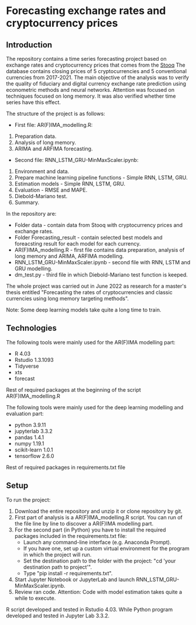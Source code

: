 # Forecasting exchange rates and cryptocurrency prices

## Introduction

The repository contains a time series forecasting project based on exchange rates and cryptocurrency prices that comes from the [Stooq](https://stooq.com/)
The database contains closing prices of 5 cryptocurrencies and 5 conventional currencies from 2017-2021.
The main objective of the analysis was to verify the quality of fiduciary and digital currency exchange rate prediction using econometric methods and neural networks. Attention was focused on techniques focused on long memory. It was also verified whether time series have this effect. 

The structure of the project is as follows:
- First file: AR(F)IMA_modelling.R:
1. Preparation data.
2. Analysis of long memory.
3. ARIMA and ARFIMA forecasting.
- Second file: RNN_LSTM_GRU-MinMaxScaler.ipynb:
1. Environment and data.
2. Prepare machine learning pipeline functions - Simple RNN, LSTM, GRU.
3. Estimation models - Simple RNN, LSTM, GRU.
4. Evaluation - RMSE and MAPE.
5. Diebold-Mariano test.
6. Summary.

In the repository are:
* Folder data - contain data from Stooq with cryptocurrency prices and exchange rates.
* Folder Forecasting_result - contain selected best models and foreacsting result for each model for each currency.
* AR(F)IMA_modelling.R - first file contains data preparation, analysis of long memory and ARIMA, ARFIMA modelling.
* RNN_LSTM_GRU-MinMaxScaler.ipynb - second file with RNN, LSTM and GRU modelling.
* dm_test.py - third file in which Diebold-Mariano test function is keeped.
 
The whole project was carried out in June 2022 as research for a master's thesis entitled "Forecasting the rates of cryptocurrencies and classic currencies using long memory targeting methods".

Note:
Some deep learning models take quite a long time to train.

## Technologies

The following tools were mainly used for the AR(F)IMA modelling part:
* R 4.03
* Rstudio 1.3.1093
* Tidyverse
* xts
* forecast

Rest of required packages at the beginning of the script AR(F)IMA_modelling.R 

The following tools were mainly used for the deep learning modelling and evaluation part:
* python 3.9.11
* jupyterlab 3.3.2
* pandas 1.4.1
* numpy 1.19.1
* scikit-learn 1.0.1
* tensorflow 2.6.0


Rest of required packages in requirements.txt file 

## Setup
To run the project: 
1. Download the entire repository and unzip it or clone repository by git.
2. First part of analysis is a AR(F)IMA_modelling.R script. You can run of the file line by line to discover a AR(F)IMA modelling part.
3. For the second part (in Python) you have to install the required packages included in the requirements.txt file:
     * Launch any command-line interface (e.g. Anaconda Prompt).
     * If you have one, set up a custom virtual environment for the program in which the project will run.
     * Set the destination path to the folder with the project: "cd 'your destination path to project'".
     * Type "pip install -r requirements.txt".
4. Start Jupyter Notebook or JupyterLab and launch RNN_LSTM_GRU-MinMaxScaler.ipynb.
5. Review ran code. Attention: Code with model estimation takes quite a while to execute.

R script developed and tested in Rstudio 4.03. While Python program developed and tested in Jupyter Lab 3.3.2. 

